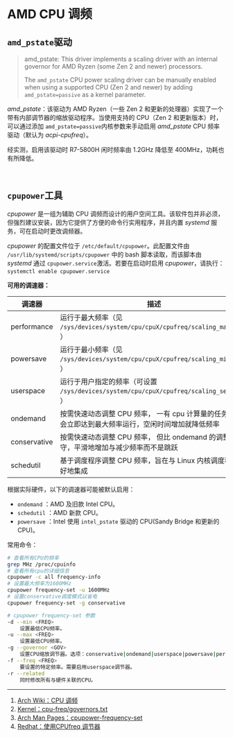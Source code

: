 # AMD CPU 调频

## `amd_pstate`​驱动

> amd_pstate: This driver implements a scaling driver with an internal governor for AMD Ryzen (some Zen 2 and newer) processors.
>
> The `amd_pstate`​ CPU power scaling driver can be manually enabled when using a supported CPU (Zen 2 and newer) by adding `amd_pstate=passive`​ as a kernel parameter.

*amd_pstate*：该驱动为 AMD Ryzen（一些 Zen 2 和更新的处理器）实现了一个带有内部调节器的缩放驱动程序。当使用支持的 CPU（Zen 2 和更新版本）时，可以通过添加 `amd_pstate=passive`​ 内核参数来手动启用 *amd_pstate* CPU 频率驱动（默认为 *acpi-cpufreq*）。

经实测，启用该驱动时 R7-5800H 闲时频率由 1.2GHz 降低至 400MHz，功耗也有所降低。

‍

## `cpupower`​工具

*cpupower* 是一组为辅助 CPU 调频而设计的用户空间工具。该软件包并非必须，但强烈建议安装，因为它提供了方便的命令行实用程序，并且内置 *systemd* 服务，可在启动时更改调频器。

*cpupower* 的配置文件位于 `/etc/default/cpupower`​​。此配置文件由 `/usr/lib/systemd/scripts/cpupower`​​ 中的 bash 脚本读取，而该脚本由 *systemd* 通过 `cpupower.service`​​ 激活。若要在启动时启用 *cpupower*，请执行：`systemctl enable cpupower.service`​​

**可用的调速器：**

| 调速器       | 描述                                                                                                |
| ------------ | --------------------------------------------------------------------------------------------------- |
| performance  | 运行于最大频率（见 `/sys/devices/system/cpu/cpuX/cpufreq/scaling_max_freq`​​）                      |
| powersave    | 运行于最小频率（见 `/sys/devices/system/cpu/cpuX/cpufreq/scaling_min_freq`​​）                      |
| userspace    | 运行于用户指定的频率（可设置 `/sys/devices/system/cpu/cpuX/cpufreq/scaling_setspeed`​​）            |
| ondemand     | 按需快速动态调整 CPU 频率， 一有 cpu 计算量的任务，就会立即达到最大频率运行，空闲时间增加就降低频率 |
| conservative | 按需快速动态调整 CPU 频率， 但比 ondemand 的调整更保守，平滑地增加与减少频率而不是跳跃              |
| schedutil    | 基于调度程序调整 CPU 频率，旨在与 Linux 内核调度程序更好地集成                                      |

根据实际硬件，以下的调速器可能被默认启用：

* ​`ondemand`​ ：AMD 及旧款 Intel CPU。
* ​`schedutil`​ ：AMD 新款 CPU。
* ​`powersave`​ ：Intel 使用 `intel_pstate`​ 驱动的 CPU(Sandy Bridge 和更新的 CPU)。

常用命令：

```bash
# 查看所有CPU的频率
grep MHz /proc/cpuinfo
# 查看所有cpu的详细信息
cpupower -c all frequency-info
# 设置最大频率为1600MHz
cpupower frequency-set -u 1600MHz
# 设置conservative调度模式以省电
cpupower frequency-set -g conservative

# cpupower frequency-set 参数
-d --min <FREQ>
    设置最低CPU频率。
-u --max <FREQ>
    设置最低CPU频率。
-g --governor <GOV>
    设置CPU缩放调节器。选项：conservative|ondemand|userspace|powersave|performance|schedutil
-f --freq <FREQ>
    要设置的特定频率。需要启用userspace调节器。
-r --related
    同时修改所有与硬件关联的CPU。

```

---

1. [Arch Wiki：CPU 调频](https://wiki.archlinux.org/title/CPU_frequency_scaling)
2. [Kernel：cpu-freq/governors.txt](https://www.kernel.org/doc/Documentation/cpu-freq/governors.txt)
3. [Arch Man Pages：cpupower-frequency-set](https://man.archlinux.org/man/cpupower-frequency-set.1)
4. [Redhat：使​​​​​​​用​​​​​​​ CPUfreq 调​​​​​​​节​​​​​​​器​​​​​​​](https://access.redhat.com/documentation/zh-cn/red_hat_enterprise_linux/6/html/power_management_guide/cpufreq_governors)